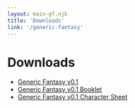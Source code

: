 ```yaml
---
layout: main-gf.njk
title: 'Downloads'
link: '/generic-fantasy'
---
```


# Downloads

- [Generic Fantasy v0.1](/files/generic_fantasy_v0-1.pdf)
- [Generic Fantasy v0.1 Booklet](/files/generic_fantasy_v0-1_booklet.pdf)
- [Generic Fantasy v0.1 Character Sheet](/files/generic_fantasy_v0-1_character_sheet.pdf)
